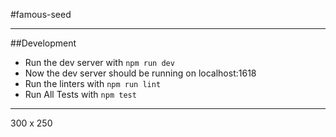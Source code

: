 #famous-seed

---

##Development
- Run the dev server with ```npm run dev```
- Now the dev server should be running on localhost:1618
- Run the linters with ```npm run lint```
- Run All Tests with ```npm test```

---


300 x 250